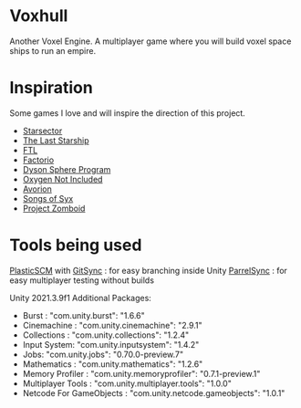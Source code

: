 # Voxhull
 Another Voxel Engine.
 A multiplayer game where you will build voxel space ships to run an empire.

 # Inspiration

Some games I love and will inspire the direction of this project.

 * [Starsector](https://fractalsoftworks.com/)
 * [The Last Starship](https://store.steampowered.com/app/1857080/The_Last_Starship/)
 * [FTL](https://store.steampowered.com/app/212680/FTL_Faster_Than_Light/)
 * [Factorio](https://www.factorio.com/)
 * [Dyson Sphere Program](https://store.steampowered.com/app/1366540/Dyson_Sphere_Program/)
 * [Oxygen Not Included](https://store.steampowered.com/app/457140/Oxygen_Not_Included/)
 * [Avorion](https://store.steampowered.com/app/445220/Avorion/)
 * [Songs of Syx](https://store.steampowered.com/app/1162750/Songs_of_Syx/)
 * [Project Zomboid](https://store.steampowered.com/app/108600/Project_Zomboid/)
  
# Tools being used

[PlasticSCM](https://www.plasticscm.com/) with [GitSync](https://www.plasticscm.com/documentation/gitsync/plastic-scm-version-control-gitsync-guide) : for easy branching inside Unity
[ParrelSync](https://github.com/VeriorPies/ParrelSync) : for easy multiplayer testing without builds

Unity 2021.3.9f1
Additional Packages:
* Burst : "com.unity.burst": "1.6.6"
* Cinemachine : "com.unity.cinemachine": "2.9.1"
* Collections : "com.unity.collections": "1.2.4"
* Input System: "com.unity.inputsystem": "1.4.2"
* Jobs: "com.unity.jobs": "0.70.0-preview.7"
* Mathematics : "com.unity.mathematics": "1.2.6"
* Memory Profiler : "com.unity.memoryprofiler": "0.7.1-preview.1"
* Multiplayer Tools : "com.unity.multiplayer.tools": "1.0.0"
* Netcode For GameObjects : "com.unity.netcode.gameobjects": "1.0.1"
